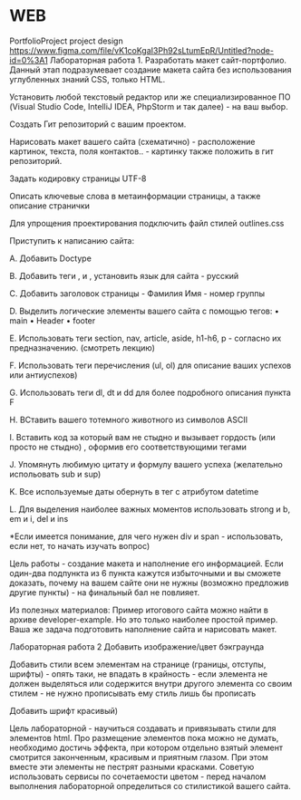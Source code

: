 # WEB
PortfolioProject project design https://www.figma.com/file/vK1coKgaI3Ph92sLtumEpR/Untitled?node-id=0%3A1
Лабораторная работа 1. Разработать макет сайт-портфолио.
Данный этап подразумевает создание макета сайта без использования углубленных знаний CSS, только HTML.

Установить любой текстовый редактор или же специализированное ПО (Visual Studio Code, IntelliJ IDEA, PhpStorm и так далее) - на ваш выбор.

Создать Гит репозиторий с вашим проектом.

Нарисовать макет вашего сайта (схематично) - расположение картинок, текста, поля контактов.. - картинку также положить в гит репозиторий.

Задать кодировку страницы UTF-8

Описать ключевые слова в метаинформации страницы, а также описание странички

Для упрощения проектирования подключить файл стилей outlines.css

Приступить к написанию сайта:

A. Добавить Doctype

B. Добавить теги , и , установить язык для сайта - русский

C. Добавить заголовок страницы - Фамилия Имя - номер группы

D. Выделить логические элементы вашего сайта с помощью тегов: • main • Header • footer

E. Использовать теги section, nav, article, aside, h1-h6, p - согласно их предназначению. (смотреть лекцию)

F. Использовать теги перечисления (ul, ol) для описание ваших успехов или антиуспехов)

G. Использовать теги dl, dt и dd для более подробного описания пункта F

H. ВСтавить вашего тотемного животного из символов ASCII

I. Вставить код за который вам не стыдно и вызывает гордость (или просто не стыдно) , оформив его соответствующими тегами

J. Упомянуть любимую цитату и формулу вашего успеха (желательно испольовать sub и sup)

K. Все используемые даты обернуть в тег с атрибутом datetime

L. Для выделения наиболее важных моментов использовать strong и b, em и i, del и ins

*Если имеется понимание, для чего нужен div и span - использовать, если нет, то начать изучать вопрос)

Цель работы - создание макета и наполнение его информацией. Если один-два подпункта из 6 пункта кажутся избыточными и вы сможете доказать, почему на вашем сайте они не нужны (возможно предложив другие пункты) - на финальный бал не повлияет.

Из полезных материалов: Пример итогового сайта можно найти в архиве developer-example. Но это только наиболее простой пример. Ваша же задача подготовить наполнение сайта и нарисовать макет.

Лабораторная работа 2
Добавить изображение/цвет бэкграунда

Добавить стили всем элементам на странице (границы, отступы, шрифты) - опять таки, не впадать в крайность - если элемента не должен выделяться или содержится внутри другого элемента со своим стилем - не нужно прописывать ему стиль лишь бы прописать 

Добавить шрифт красивый)

Цель лабораторной - научиться создавать и привязывать стили для элементов html. Про размещение элементов пока можно не думать, необходимо достичь эффекта, при котором отдельно взятый элемент смотрится законченным, красивым и приятным глазом. При этом вместе эти элементы не пестрят разными красками. Советую использовать сервисы по сочетаемости цветом - перед началом выполнения лабораторной определиться со стилистикой вашего сайта.
